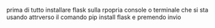 prima di tutto installare flask sulla rpopria console o terminale che si sta usando attrverso il comando pip install flask e premendo invio
